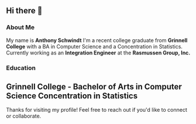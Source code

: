## Hi there 👋
### About Me
My name is **Anthony Schwindt**
I'm a recent college graduate from **Grinnell College** with a BA in Computer Science and a Concentration in Statistics. Currently working as an **Integration Engineer** at the **Rasmussen Group, Inc.**

### Education
Grinnell College - Bachelor of Arts in Computer Science
Concentration in Statistics
-----------------------------------------------------------------------------------------------------------------------------------------------------------------------------------------------------------
Thanks for visiting my profile! Feel free to reach out if you'd like to connect or collaborate.
